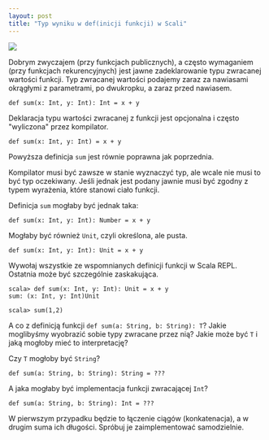```yaml
---
layout: post
title: "Typ wyniku w def(inicji funkcji) w Scali"
---
```


<a href="http://www.scala-lang.org/"><img border="0" src="{{ site.baseurl }}/images/scala-logo.png" /></a>


Dobrym zwyczajem (przy funkcjach publicznych), a często wymaganiem (przy funkcjach rekurencyjnych) jest jawne zadeklarowanie typu zwracanej wartości funkcji. Typ zwracanej wartości podajemy zaraz za nawiasami okrągłymi z parametrami, po dwukropku, a zaraz przed nawiasem.

	def sum(x: Int, y: Int): Int = x + y

Deklaracja typu wartości zwracanej z funkcji jest opcjonalna i często "wyliczona" przez kompilator.

	def sum(x: Int, y: Int) = x + y

Powyższa definicja `sum` jest równie poprawna jak poprzednia.

Kompilator musi być zawsze w stanie wyznaczyć typ, ale wcale nie musi to być typ oczekiwany. Jeśli jednak jest podany jawnie musi być zgodny z typem wyrażenia, które stanowi ciało funkcji.

Definicja `sum` mogłaby być jednak taka:

	def sum(x: Int, y: Int): Number = x + y

Mogłaby być również `Unit`, czyli określona, ale pusta.

	def sum(x: Int, y: Int): Unit = x + y

Wywołaj wszystkie ze wspomnianych definicji funkcji w Scala REPL. Ostatnia może być szczególnie zaskakująca.

	scala> def sum(x: Int, y: Int): Unit = x + y
	sum: (x: Int, y: Int)Unit

	scala> sum(1,2)

A co z definicją funkcji `def sum(a: String, b: String): T`? Jakie moglibyśmy wyobrazić sobie typy zwracane przez nią? Jakie może być `T` i jaką mogłoby mieć to interpretację?

Czy `T` mogłoby być `String`?

	def sum(a: String, b: String): String = ???

A jaka mogłaby być implementacja funkcji zwracającej `Int`?

	def sum(a: String, b: String): Int = ???

W pierwszym przypadku będzie to łączenie ciągów (konkatenacja), a w drugim suma ich długości. Spróbuj je zaimplementować samodzielnie.
